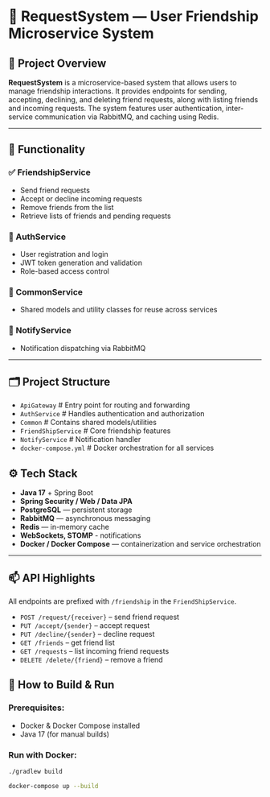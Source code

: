 # 🤝 RequestSystem — User Friendship Microservice System

## 📘 Project Overview

**RequestSystem** is a microservice-based system that allows users to manage friendship interactions. It provides endpoints for sending, accepting, declining, and deleting friend requests, along with listing friends and incoming requests. The system features user authentication, inter-service communication via RabbitMQ, and caching using Redis.

---

## 🔧 Functionality

### ✅ FriendshipService

* Send friend requests
* Accept or decline incoming requests
* Remove friends from the list
* Retrieve lists of friends and pending requests

### 🛂 AuthService

* User registration and login
* JWT token generation and validation
* Role-based access control

### 🧠 CommonService

* Shared models and utility classes for reuse across services

### 📩 NotifyService

* Notification dispatching via RabbitMQ

---

## 🗂 Project Structure

- `ApiGateway`             # Entry point for routing and forwarding
- `AuthService`            # Handles authentication and authorization
- `Common`                 # Contains shared models/utilities
- `FriendShipService`      # Core friendship features
- `NotifyService`          # Notification handler
- `docker-compose.yml`     # Docker orchestration for all services


## ⚙️ Tech Stack
- **Java 17** + Spring Boot
- **Spring Security / Web / Data JPA**
- **PostgreSQL** — persistent storage
- **RabbitMQ** — asynchronous messaging
- **Redis** — in-memory cache
-  **WebSockets, STOMP** - notifications
- **Docker / Docker Compose** — containerization and service orchestration

---
## 📫 API Highlights

All endpoints are prefixed with `/friendship` in the `FriendShipService`.

* `POST /request/{receiver}` – send friend request
* `PUT /accept/{sender}` – accept request
* `PUT /decline/{sender}` – decline request
* `GET /friends` – get friend list
* `GET /requests` – list incoming friend requests
* `DELETE /delete/{friend}` – remove a friend

## 🚀 How to Build & Run

### Prerequisites:
- Docker & Docker Compose installed
- Java 17 (for manual builds)

### Run with Docker:
```bash
./gradlew build

docker-compose up --build


